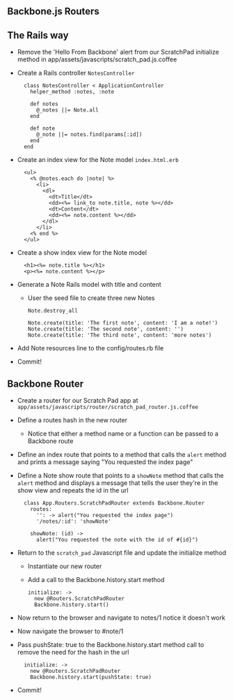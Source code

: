 Backbone.js Routers
--

The Rails way
--

- Remove the 'Hello From Backbone' alert from our ScratchPad initialize method in
  app/assets/javascripts/scratch\_pad.js.coffee
- Create a Rails controller `NotesController`

        class NotesController < ApplicationController
          helper_method :notes, :note

          def notes
            @_notes ||= Note.all
          end

          def note
            @_note ||= notes.find(params[:id])
          end
        end

- Create an index view for the Note model `index.html.erb`

        <ul>
          <% @notes.each do |note| %>
            <li>
              <dl>
                <dt>Title</dt>
                <dd><%= link_to note.title, note %></dd>
                <dt>Content</dt>
                <dd><%= note.content %></dd>
              </dl>
            </li>
          <% end %>
        </ul>

- Create a show index view for the Note model

        <h1><%= note.title %></h1>
        <p><%= note.content %></p>

- Generate a Note Rails model with title and content
  - User the seed file to create three new Notes

        Note.destroy_all

        Note.create(title: 'The first note', content: 'I am a note!')
        Note.create(title: 'The second note', content: '')
        Note.create(title: 'The third note', content: 'more notes')

- Add Note resources line to the config/routes.rb file
- Commit!

Backbone Router
--

- Create a router for our Scratch Pad app at `app/assets/javascripts/router/scratch_pad_router.js.coffee`
- Define a routes hash in the new router
  - Notice that either a method name or a function can be passed to a Backbone
    route
- Define an index route that points to a method that calls the `alert` method
  and prints a message saying "You requested the index page"
- Define a Note show route that points to a `showNote` method that calls the `alert` method and displays a message that tells the user they're in the show view and repeats the id in the url

        class App.Routers.ScratchPadRouter extends Backbone.Router
          routes:
            '': -> alert("You requested the index page")
            '/notes/:id': 'showNote'

          showNote: (id) ->
            alert("You requested the note with the id of #{id}")

- Return to the `scratch_pad` Javascript file and update the initialize method
  - Instantiate our new router
  - Add a call to the Backbone.history.start method

        initialize: ->
          new @Routers.ScratchPadRouter
          Backbone.history.start()

- Now return to the browser and navigate to notes/1 notice it doesn't work
- Now navigate the browser to #note/1
- Pass pushState: true to the Backbone.history.start method call to remove the
  need for the hash in the url

        initialize: ->
          new @Routers.ScratchPadRouter
          Backbone.history.start(pushState: true)


- Commit!
